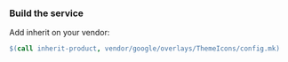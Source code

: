 ### Build the service

Add inherit on your vendor:

```makefile
$(call inherit-product, vendor/google/overlays/ThemeIcons/config.mk)
```
